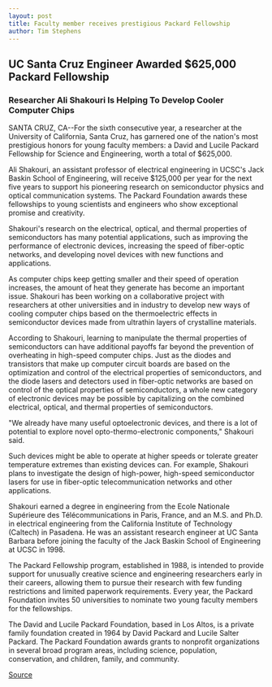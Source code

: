 ```yaml
---
layout: post
title: Faculty member receives prestigious Packard Fellowship
author: Tim Stephens
---
```


## UC Santa Cruz Engineer Awarded $625,000 Packard Fellowship

### Researcher Ali Shakouri Is Helping To Develop Cooler Computer Chips

SANTA CRUZ, CA--For the sixth consecutive year, a researcher at the University of California, Santa Cruz, has garnered one of the nation's most prestigious honors for young faculty members: a David and Lucile Packard Fellowship for Science and Engineering, worth a total of $625,000.

Ali Shakouri, an assistant professor of electrical engineering in UCSC's Jack Baskin School of Engineering, will receive $125,000 per year for the next five years to support his pioneering research on semiconductor physics and optical communication systems. The Packard Foundation awards these fellowships to young scientists and engineers who show exceptional promise and creativity.

Shakouri's research on the electrical, optical, and thermal properties of semiconductors has many potential applications, such as improving the performance of electronic devices, increasing the speed of fiber-optic networks, and developing novel devices with new functions and applications.

As computer chips keep getting smaller and their speed of operation increases, the amount of heat they generate has become an important issue. Shakouri has been working on a collaborative project with researchers at other universities and in industry to develop new ways of cooling computer chips based on the thermoelectric effects in semiconductor devices made from ultrathin layers of crystalline materials.

According to Shakouri, learning to manipulate the thermal properties of semiconductors can have additional payoffs far beyond the prevention of overheating in high-speed computer chips. Just as the diodes and transistors that make up computer circuit boards are based on the optimization and control of the electrical properties of semiconductors, and the diode lasers and detectors used in fiber-optic networks are based on control of the optical properties of semiconductors, a whole new category of electronic devices may be possible by capitalizing on the combined electrical, optical, and thermal properties of semiconductors.

"We already have many useful optoelectronic devices, and there is a lot of potential to explore novel opto-thermo-electronic components," Shakouri said.

Such devices might be able to operate at higher speeds or tolerate greater temperature extremes than existing devices can. For example, Shakouri plans to investigate the design of high-power, high-speed semiconductor lasers for use in fiber-optic telecommunication networks and other applications.

Shakouri earned a degree in engineering from the Ecole Nationale Supérieure des Télécommunications in Paris, France, and an M.S. and Ph.D. in electrical engineering from the California Institute of Technology (Caltech) in Pasadena. He was an assistant research engineer at UC Santa Barbara before joining the faculty of the Jack Baskin School of Engineering at UCSC in 1998.

The Packard Fellowship program, established in 1988, is intended to provide support for unusually creative science and engineering researchers early in their careers, allowing them to pursue their research with few funding restrictions and limited paperwork requirements. Every year, the Packard Foundation invites 50 universities to nominate two young faculty members for the fellowships.

The David and Lucile Packard Foundation, based in Los Altos, is a private family foundation created in 1964 by David Packard and Lucile Salter Packard. The Packard Foundation awards grants to nonprofit organizations in several broad program areas, including science, population, conservation, and children, family, and community.

[Source](http://www1.ucsc.edu/news_events/press_releases/archive/99-00/10-99/shakouri_packard.htm "Permalink to Faculty member receives prestigious Packard Fellowship")
